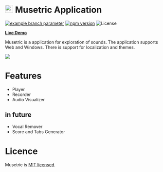 # <img src="https://user-images.githubusercontent.com/7475599/87945559-1c49ec80-cacb-11ea-8f24-42c0738d1dcd.png" width="26" height="26"> Musetric Application

[![example branch parameter](https://github.com/popelenkow/Musetric/actions/workflows/musetric-app.yml/badge.svg?branch=develop)](https://github.com/popelenkow/Musetric/actions/workflows/musetric.yml)
[![npm version](https://img.shields.io/npm/v/musetric-app)](https://www.npmjs.com/package/musetric-app)
![License](https://img.shields.io/github/license/popelenkow/musetric)

[**Live Demo**](https://popelenkow.github.io/Musetric)

Musetric is a application for exploration of sounds. The application supports Web and Windows. There is support for localization and themes.

<img src="https://user-images.githubusercontent.com/7475599/104832178-d75c1280-58c1-11eb-81a5-3164b90c48cf.png">

# Features

- Player
- Recorder
- Audio Visualizer

## in future

- Vocal Remover
- Score and Tabs Generator

# Licence

Musetric is [MIT licensed](licence.txt).